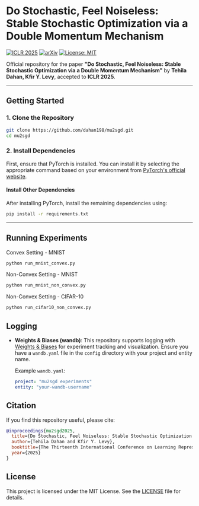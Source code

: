 # Do Stochastic, Feel Noiseless: Stable Stochastic Optimization via a Double Momentum Mechanism
[![ICLR 2025](https://img.shields.io/badge/ICLR-2025-blue.svg)](https://openreview.net/pdf?id=zCZnEXF3bN) [![arXiv](https://img.shields.io/badge/arXiv-2304.04169-B31B1B.svg)](#) [![License: MIT](https://img.shields.io/badge/License-MIT-yellow.svg)](https://opensource.org/licenses/MIT)


Official repository for the paper **"Do Stochastic, Feel Noiseless: Stable Stochastic Optimization via a Double Momentum Mechanism"** by **Tehila Dahan, Kfir Y. Levy**, accepted to **ICLR 2025**.

---

## Getting Started

### 1. Clone the Repository

```bash
git clone https://github.com/dahan198/mu2sgd.git
cd mu2sgd
```

### 2. Install Dependencies

First, ensure that PyTorch is installed. You can install it by selecting the appropriate command based on your environment from [PyTorch's official website](https://pytorch.org/get-started/locally/).

#### Install Other Dependencies

After installing PyTorch, install the remaining dependencies using:

```bash
pip install -r requirements.txt
```

---

## Running Experiments
Convex Setting - MNIST
```bash
python run_mnist_convex.py
```

Non-Convex Setting - MNIST
```bash
python run_mnist_non_convex.py
```

Non-Convex Setting - CIFAR-10
```bash
python run_cifar10_non_convex.py
```

## Logging

- **Weights & Biases (wandb)**: This repository supports logging with [Weights & Biases](https://wandb.ai/) for experiment tracking and visualization. Ensure you have a `wandb.yaml` file in the `config` directory with your project and entity name.
  
  Example `wandb.yaml`:
  ```yaml
  project: "mu2sgd experiments"
  entity: "your-wandb-username"
  ```

## Citation
If you find this repository useful, please cite:

```bibtex
@inproceedings{mu2sgd2025,
  title={Do Stochastic, Feel Noiseless: Stable Stochastic Optimization via a Double Momentum Mechanism},
  author={Tehila Dahan and Kfir Y. Levy},
  booktitle={The Thirteenth International Conference on Learning Representations},
  year={2025}
}
```
## License

This project is licensed under the MIT License. See the [LICENSE](LICENSE) file for details.